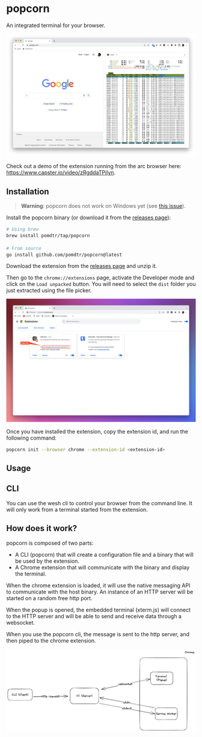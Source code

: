 # popcorn

An integrated terminal for your browser.

![screenshot](./medias/demo.png)

Check out a demo of the extension running from the arc browser here: <https://www.capster.io/video/zRgddaTPilyn>.

## Installation

> **Warning**: popcorn does not work on Windows yet (see [this issue](https://github.com/creack/pty/issues/161)).

Install the popcorn binary (or download it from the [releases page](https://github.com/pomdtr/popcorn/releases/latest)):

```bash
# Using brew
brew install pomdtr/tap/popcorn

# From source
go install github.com/pomdtr/popcorn@latest
```

Download the extension from the [releases page](https://github.com/pomdtr/popcorn/releases/latest) and unzip it.

Then go to the `chrome://extensions` page, activate the Developer mode and click on the `Load unpacked` button.
You will need to select the `dist` folder you just extracted using the file picker.

![Extension Page](./medias/extensions.png)

Once you have installed the extension, copy the extension id, and run the following command:

```bash
popcorn init --browser chrome --extension-id <extension-id>
```

## Usage

## CLI

You can use the wesh cli to control your browser from the command line.
It will only work from a terminal started from the extension.

## How does it work?

popcorn is composed of two parts:

- A CLI (popcorn) that will create a configuration file and a binary that will be used by the extension.
- A Chrome extension that will communicate with the binary and display the terminal.

When the chrome extension is loaded, it will use the native messaging API to communicate with the host binary.
An instance of an HTTP server will be started on a random free http port.

When the popup is opened, the embedded terminal (xterm.js) will connect to the HTTP server and will be able to send and receive data through a websocket.

When you use the popcorn cli, the message is sent to the http server, and then piped to the chrome extension.

![popcorn architecture](./medias/architecture.excalidraw.png)
